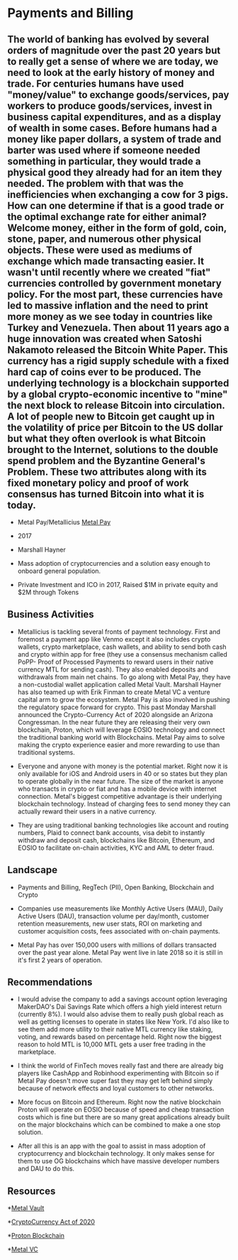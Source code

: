 # Payments and Billing

## The world of banking has evolved by several orders of magnitude over the past 20 years but to really get a sense of where we are today, we need to look at the early history of money and trade. For centuries humans have used "money/value" to exchange goods/services, pay workers to produce goods/services, invest in business capital expenditures, and as a display of wealth in some cases. Before humans had a money like paper dollars, a system of trade and barter was used where if someone needed something in particular, they would trade a physical good they already had for an item they needed. The problem with that was the inefficiencies when exchanging a cow for 3 pigs. How can one determine if that is a good trade or the optimal exchange rate for either animal? Welcome money, either in the form of gold, coin, stone, paper, and numerous other physical objects. These were used as mediums of exchange which made transacting easier. It wasn't until recently where we created "fiat" currencies controlled by government monetary policy. For the most part, these currencies have led to massive inflation and the need to print more money as we see today in countries like Turkey and Venezuela. Then about 11 years ago a huge innovation was created when Satoshi Nakamoto released the Bitcoin White Paper. This currency has a rigid supply schedule with a fixed hard cap of coins ever to be produced. The underlying technology is a blockchain supported by a global crypto-economic incentive to "mine" the next block to release Bitcoin into circulation. A lot of people new to Bitcoin get caught up in the volatility of price per Bitcoin to the US dollar but what they often overlook is what Bitcoin brought to the Internet, solutions to the double spend problem and the Byzantine General's Problem. These two attributes along with its fixed monetary policy and proof of work consensus has turned Bitcoin into what it is today. 

* Metal Pay/Metallicius [Metal Pay](https://www.metalpay.com)

* 2017

* Marshall Hayner 

* Mass adoption of cryptocurrencies and a solution easy enough to onboard general population.

* Private Investment and ICO in 2017, Raised $1M in private equity and $2M through Tokens


## Business Activities

* Metallicius is tackling several fronts of payment technology. First and foremost a payment app like Venmo except it also includes crypto wallets, crypto marketplace, cash wallets, and ability to send both cash and crypto within app for free (they use a consensus mechanism called PoPP- Proof of Processed Payments to reward users in their native currency MTL for sending cash). They also enabled deposits and withdrawals from main net chains. To go along with Metal Pay, they have a non-custodial wallet application called Metal Vault. Marshall Hayner has also teamed up with Erik Finman to create Metal VC a venture capital arm to grow the ecosystem. Metal Pay is also involved in pushing the regulatory space forward for crypto. This past Monday Marshall announced the Crypto-Currency Act of 2020 alongside an Arizona Congressman.  In the near future they are releasing their very own blockchain, Proton, which will leverage EOSIO technology and connect the traditional banking world with Blockchains. Metal Pay aims to solve making the crypto experience easier and more rewarding to use than traditional systems.

* Everyone and anyone with money is the potential market. Right now it is only available for iOS and Android users in 40 or so states but they plan to operate globally in the near future. The size of the market is anyone who transacts in crypto or fiat and has a mobile device with internet connection. Metal's biggest competitive advantage is their underlying blockchain technology. Instead of charging fees to send money they can actually reward their users in a native currency. 

* They are using traditional banking technologies like account and routing numbers, Plaid to connect bank accounts, visa debit to instantly withdraw and deposit cash, blockchains like Bitcoin, Ethereum, and EOSIO to facilitate on-chain activities, KYC and AML to deter fraud.

## Landscape

* Payments and Billing, RegTech (PII), Open Banking, Blockchain and Crypto

* Companies use measurements like Monthly Active Users (MAU), Daily Active Users (DAU), transaction volume per day/month, customer retention measurements, new user stats, ROI on marketing and customer acquisition costs, fees associated with on-chain payments.

* Metal Pay has over 150,000 users with millions of dollars transacted over the past year alone. Metal Pay went live in late 2018 so it is still in it's first 2 years of operation.

## Recommendations

* I would advise the company to add a savings account option leveraging MakerDAO's Dai Savings Rate which offers a high yield interest return (currently 8%). I would also advise them to really push global reach as well as getting licenses to operate in states like New York. I'd also like to see them add more utility to their native MTL currency like staking, voting, and rewards based on percentage held. Right now the biggest reason to hold MTL is 10,000 MTL gets a user free trading in the marketplace. 

* I think the world of FinTech moves really fast and there are already big players like CashApp and Robinhood experimenting with Bitcoin so if Metal Pay doesn't move super fast they may get left behind simply because of network effects and loyal customers to other networks.

* More focus on Bitcoin and Ethereum. Right now the native blockchain Proton will operate on EOSIO because of speed and cheap transaction costs which is fine but there are so many great applications already built on the major blockchains which can be combined to make a one stop solution. 

* After all this is an app with the goal to assist in mass adoption of cryptocurrency and blockchain technology. It only makes sense for them to use OG blockchains which have massive developer numbers and DAU to do this.

## Resources

*[Metal Vault](https://app.metalpay.com/)

*[CryptoCurrency Act of 2020](https://www.newsbtc.com/2020/03/11/new-cryptocurrency-act-congress/)

*[Proton Blockchain](https://medium.com/@dotkrueger/lynx-metal-proton-54e2d4b4cdf7)

*[Metal VC](https://blog.metalpay.com/announcement-introducing-metal-vc/)

